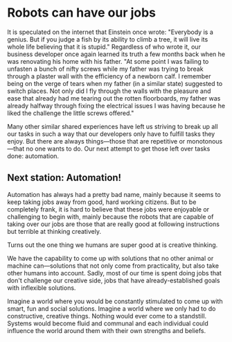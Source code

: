 
# Robots can have our jobs

It is speculated on the internet that Einstein once wrote: "Everybody is a genius. But if you judge a fish by its ability to climb a tree, it will live its whole life believing that it is stupid." Regardless of who wrote it, our business developer once again learned its truth a few months back when he was renovating his home with his father. "At some point I was failing to unfasten a bunch of nifty screws while my father was trying to break through a plaster wall with the efficiency of a newborn calf. I remember being on the verge of tears when my father (in a similar state) suggested to switch places. Not only did I fly through the walls with the pleasure and ease that already had me tearing out the rotten floorboards, my father was already halfway through fixing the electrical issues I was having because he liked the challenge the little screws offered."

Many other similar shared experiences have left us striving to break up all our tasks in such a way that our developers only have to fulfill tasks they enjoy. But there are always things—those that are repetitive or monotonous—that no one wants to do. Our next attempt to get those left over tasks done: automation.

## Next station: Automation!

Automation has always had a pretty bad name, mainly because it seems to keep taking jobs away from good, hard working citizens. But to be completely frank, it is hard to believe that these jobs were enjoyable or challenging to begin with, mainly because the robots that are capable of taking over our jobs are those that are really good at following instructions but terrible at thinking creatively.

Turns out the one thing we humans are super good at is creative thinking.

We have the capability to come up with solutions that no other animal or machine can—solutions that not only come from practicality, but also take other humans into account. Sadly, most of our time is spent doing jobs that don't challenge our creative side, jobs that have already-established goals with inflexible solutions.

Imagine a world where you would be constantly stimulated to come up with smart, fun and social solutions. Imagine a world where we only had to do constructive, creative things. Nothing would ever come to a standstill. Systems would become fluid and communal and each individual could influence the world around them with their own strengths and beliefs.
